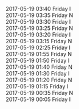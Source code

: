2017-05-19 03:40 Friday  I  
2017-05-19 03:35 Friday  N  
2017-05-19 03:30 Friday  I  
2017-05-19 03:25 Friday  N  
2017-05-19 03:20 Friday  I  
2017-05-19 03:15 Friday  N  
2017-05-19 02:25 Friday  I  
2017-05-19 01:55 Friday  N  
2017-05-19 01:50 Friday  I  
2017-05-19 01:40 Friday  N  
2017-05-19 01:30 Friday  I  
2017-05-19 01:20 Friday  N  
2017-05-19 01:15 Friday  I  
2017-05-19 00:35 Friday  N  
2017-05-19 00:05 Friday  I  
